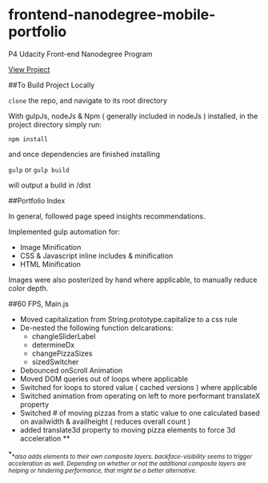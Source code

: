 # frontend-nanodegree-mobile-portfolio
P4 Udacity Front-end Nanodegree Program

[View Project](http://jgroeder.github.io/frontend-nanodegree-mobile-portfolio/views/pizza.html)

##To Build Project Locally

`clone` the repo, and navigate to its root directory

With gulpJs, nodeJs & Npm ( generally included in nodeJs ) installed, in the project directory simply run:

`npm install`

and once dependencies are finished installing

`gulp` or `gulp build`

will output a build in /dist

##Portfolio Index

In general, followed page speed insights recommendations.

Implemented gulp automation for:

- Image Minification
- CSS & Javascript inline includes & minification
- HTML Minification

Images were also posterized by hand where applicable, to manually reduce color depth.

##60 FPS, Main.js

- Moved capitalization from String.prototype.capitalize to a css rule
- De-nested the following function delcarations:
    * changleSliderLabel
    * determineDx
    * changePizzaSizes
    * sizedSwitcher
- Debounced onScroll Animation
- Moved DOM queries out of loops where applicable
- Switched for loops to stored value ( cached versions ) where applicable
- Switched animation from operating on left to more performant translateX property
- Switched # of moving pizzas from a static value to one calculated based on availwidth & availheight ( reduces overall count )
- added translate3d property to moving pizza elements to force 3d acceleration **

*<sub>**also adds elements to their own composite layers. backface-visibility seems to trigger acceleration as well. Depending on whether or not the additional composite layers are helping or hindering performance, that might be a better alternative.</sub>*
